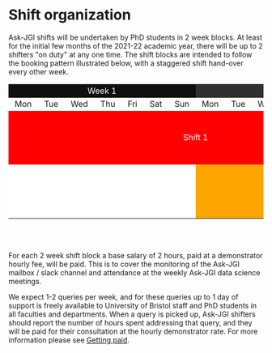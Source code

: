 # Shift organization

Ask-JGI shifts will be undertaken by PhD students in 2 week blocks. 
At least for the initial few months of the 2021-22 academic year,
there will be up to 2 shifters "on duty" at any one time. The shift
blocks are intended to follow the booking pattern illustrated below,
with a staggered shift hand-over every other week. 

<style type="text/css">
table tr#ROW1  {background-color:red; text-align:center}
table tr#ROW2  {background-color:orange; text-align:center}
table tr#ROW3  {background-color:green; text-align:center}
table td#CELLBLANK {background-color:white;}
table td#WEEK1 {background-color:#101010;color:white;text-align:center}
table td#WEEK2 {background-color:#303030;color:white;text-align:center}
table td#WEEK3 {background-color:#606060;color:white;text-align:center}
table td#WEEK4 {background-color:#808080;color:white;text-align:center}
table td#WEEK5 {background-color:#A9A9A9;color:white;text-align:center}
table td#shift1 {background-color:red; color:white; text-align:center; line-height: 100px;}
table td#shift2 {background-color:orange; color:white; text-align:center; line-height: 100px; }
table td#shift3 {background-color:green; color:white; text-align:center; line-height: 100px;}
table td#shift4 {background-color:blue; color:white; text-align:center; line-height: 100px;}
table td#shift5 {background-color:white; color:white; text-align:center; line-height: 100px;}
</style>

<table>
<tr>
        <td colspan="7" id="WEEK1">Week 1</td>
		<td colspan="7" id="WEEK2">Week 2</td>
        <td colspan="7" id="WEEK3">Week 3</td>
		<td colspan="7" id="WEEK4">Week 4</td>
		<td colspan="7" id="WEEK5">Week 5</td>
</tr>			
<tr id="CELLBLANK">
               <td>&nbsp;Mon&nbsp;</td>
               <td>&nbsp;Tue&nbsp;</td>
               <td>&nbsp;Wed&nbsp;</td>
               <td>&nbsp;Thu&nbsp;</td>
			   <td>&nbsp;Fri&nbsp;</td>
			   <td>&nbsp;Sat&nbsp;</td>
			   <td>&nbsp;Sun&nbsp;</td>
               <td>&nbsp;Mon&nbsp;</td>
               <td>&nbsp;Tue&nbsp;</td>
               <td>&nbsp;Wed&nbsp;</td>
               <td>&nbsp;Thu&nbsp;</td>
			   <td>&nbsp;Fri&nbsp;</td>
			   <td>&nbsp;Sat&nbsp;</td>
			   <td>&nbsp;Sun&nbsp;</td>
               <td>&nbsp;Mon&nbsp;</td>
               <td>&nbsp;Tue&nbsp;</td>
               <td>&nbsp;Wed&nbsp;</td>
               <td>&nbsp;Thu&nbsp;</td>
			   <td>&nbsp;Fri&nbsp;</td>
			   <td>&nbsp;Sat&nbsp;</td>
			   <td>&nbsp;Sun&nbsp;</td>
               <td>&nbsp;Mon&nbsp;</td>
               <td>&nbsp;Tue&nbsp;</td>
               <td>&nbsp;Wed&nbsp;</td>
               <td>&nbsp;Thu&nbsp;</td>
			   <td>&nbsp;Fri&nbsp;</td>
			   <td>&nbsp;Sat&nbsp;</td>
			   <td>&nbsp;Sun&nbsp;</td>
               <td>&nbsp;Mon&nbsp;</td>
               <td>&nbsp;Tue&nbsp;</td>
               <td>&nbsp;Wed&nbsp;</td>
               <td>&nbsp;Thu&nbsp;</td>
			   <td>&nbsp;Fri&nbsp;</td>
			   <td>&nbsp;Sat&nbsp;</td>
			   <td>&nbsp;Sun&nbsp;</td>
	</tr>
<tr id="ROW1">
	           <td colspan="14" id="shift1">Shift 1</td>
               <td colspan="14" id="shift3">Shift 1</td>
			   <td colspan="7" id="CELLBLANK">&nbsp;</td>
</tr>
<tr id="ROW2">
			   <td colspan="7" id="CELLBLANK">&nbsp;</td>
               <td colspan="14"  id="shift2">Shift 2</td>
               <td colspan="14" id="shift4">Shift 2</td>
</tr>
</table>
</br></br>

For each 2 week shift block a base salary of 2 hours, paid at a
demonstrator hourly fee, will
be paid.
This is to cover the monitoring of the Ask-JGI mailbox / slack channel and attendance
at the weekly Ask-JGI data science meetings. 


We expect 1-2 queries per week, and for these queries up to
1 day of support is freely available to University of Bristol staff
and PhD students in all faculties and departments. 
When a query is picked up, Ask-JGI shifters should report the number of hours
spent addressing that query, and they will be paid for their
consultation at the hourly demonstrator rate. For more information
please see [Getting paid](payment). 

